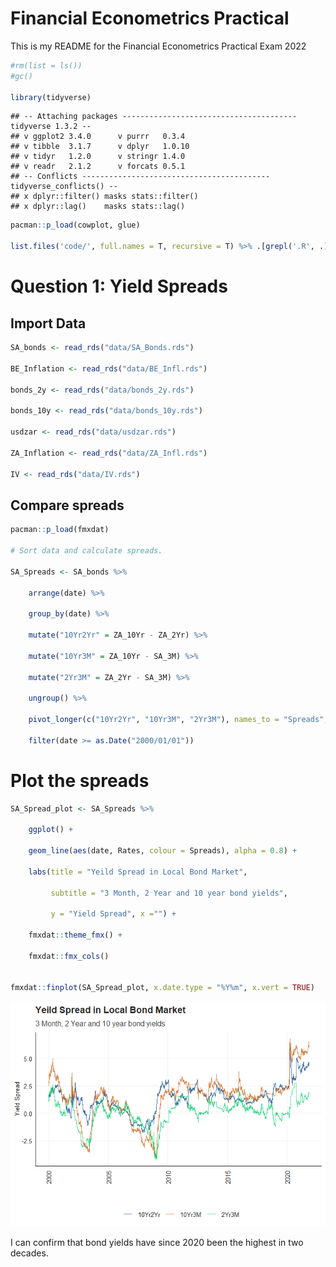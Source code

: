 # Financial Econometrics Practical

This is my README for the Financial Econometrics Practical Exam 2022

``` r
#rm(list = ls()) 
#gc() 

library(tidyverse)
```

    ## -- Attaching packages --------------------------------------- tidyverse 1.3.2 --
    ## v ggplot2 3.4.0      v purrr   0.3.4 
    ## v tibble  3.1.7      v dplyr   1.0.10
    ## v tidyr   1.2.0      v stringr 1.4.0 
    ## v readr   2.1.2      v forcats 0.5.1 
    ## -- Conflicts ------------------------------------------ tidyverse_conflicts() --
    ## x dplyr::filter() masks stats::filter()
    ## x dplyr::lag()    masks stats::lag()

``` r
pacman::p_load(cowplot, glue)

list.files('code/', full.names = T, recursive = T) %>% .[grepl('.R', .)] %>% as.list() %>% walk(~source(.))
```

# Question 1: Yield Spreads

## Import Data

``` r
SA_bonds <- read_rds("data/SA_Bonds.rds")

BE_Inflation <- read_rds("data/BE_Infl.rds")

bonds_2y <- read_rds("data/bonds_2y.rds")

bonds_10y <- read_rds("data/bonds_10y.rds")

usdzar <- read_rds("data/usdzar.rds")

ZA_Inflation <- read_rds("data/ZA_Infl.rds")

IV <- read_rds("data/IV.rds")
```

## Compare spreads

``` r
pacman::p_load(fmxdat)

# Sort data and calculate spreads.

SA_Spreads <- SA_bonds %>% 
    
    arrange(date) %>% 
    
    group_by(date) %>% 
    
    mutate("10Yr2Yr" = ZA_10Yr - ZA_2Yr) %>% 
    
    mutate("10Yr3M" = ZA_10Yr - SA_3M) %>% 
    
    mutate("2Yr3M" = ZA_2Yr - SA_3M) %>% 

    ungroup() %>% 
    
    pivot_longer(c("10Yr2Yr", "10Yr3M", "2Yr3M"), names_to = "Spreads", values_to = "Rates") %>% 
    
    filter(date >= as.Date("2000/01/01"))
```

# Plot the spreads

``` r
SA_Spread_plot <- SA_Spreads %>% 
    
    ggplot() +
    
    geom_line(aes(date, Rates, colour = Spreads), alpha = 0.8) +
    
    labs(title = "Yeild Spread in Local Bond Market", 
         
         subtitle = "3 Month, 2 Year and 10 year bond yields",
         
         y = "Yield Spread", x ="") +
    
    fmxdat::theme_fmx() + 
    
    fmxdat::fmx_cols()


fmxdat::finplot(SA_Spread_plot, x.date.type = "%Y%m", x.vert = TRUE)
```

![](README_files/figure-markdown_github/unnamed-chunk-4-1.png)

I can confirm that bond yields have since 2020 been the highest in two
decades.
